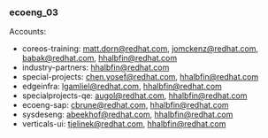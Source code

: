 ### ecoeng_03

Accounts:
- coreos-training: matt.dorn@redhat.com, jomckenz@redhat.com, babak@redhat.com, hhalbfin@redhat.com
- industry-partners: hhalbfin@redhat.com
- special-projects: chen.yosef@redhat.com, hhalbfin@redhat.com
- edgeinfra: lgamliel@redhat.com, hhalbfin@redhat.com
- specialprojects-qe: augol@redhat.com, hhalbfin@redhat.com
- ecoeng-sap: cbrune@redhat.com, hhalbfin@redhat.com
- sysdeseng: abeekhof@redhat.com, hhalbfin@redhat.com
- verticals-ui: tjelinek@redhat.com, hhalbfin@redhat.com